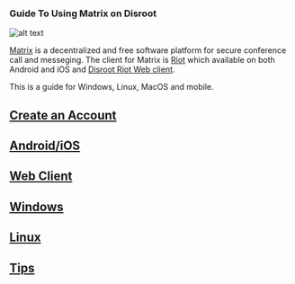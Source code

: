 ### Guide To Using Matrix on Disroot

![alt text](https://matrix.org/blog/wp-content/uploads/2015/01/logo1.png "Matrix")

[Matrix](https://matrix.org/) is a decentralized and free software platform for secure conference call and messeging. The client for Matrix is [Riot](https://riot.im/) which available on both Android and iOS and [Disroot Riot Web client](https://chat.disroot.org/).

This is a guide for Windows, Linux, MacOS and mobile.

## [Create an Account](https://madfedora.github.io/user)
## [Android/iOS](https://madfedora.github.io/mobile)
## [Web Client](https://madfedora.github.io/web)
## [Windows](https://madfedora.github.io/windows)
## [Linux](https://madfedora.github.io/linux)
## [Tips](https://madfedora.github.io/tips)
